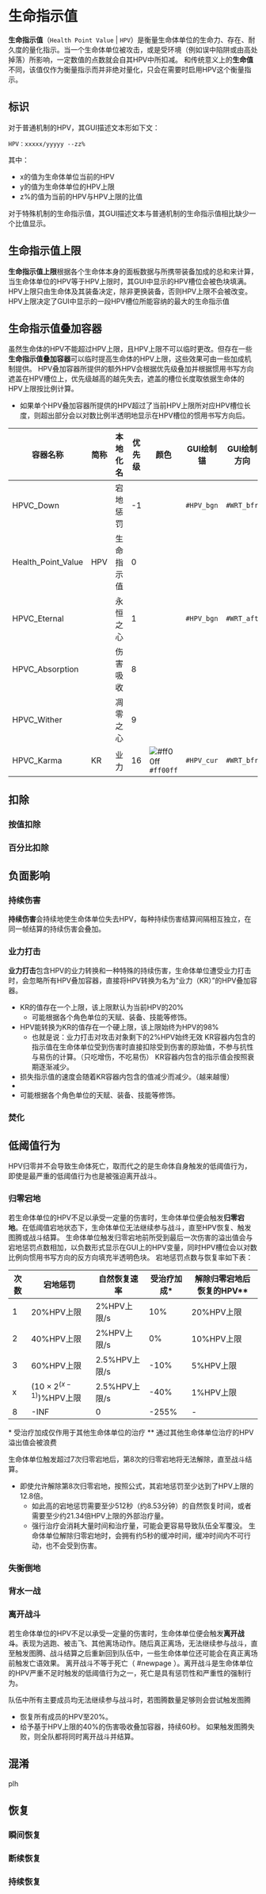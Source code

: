 # 生命指示值

**生命指示值**（`Health Point Value` | `HPV`）是衡量生命体单位的生命力、存在、耐久度的量化指示。当一个生命体单位被攻击，或是受环境（例如误中陷阱或由高处掉落）所影响，一定数值的点数就会自其HPV中所扣减。
和传统意义上的**生命值**不同，该值仅作为衡量指示而并非绝对量化，只会在需要时启用HPV这个衡量指示。

## 标识

对于普通机制的HPV，其GUI描述文本形如下文：

```
HPV：xxxxx/yyyyy --zz%
```
其中：
- x的值为生命体单位当前的HPV
- y的值为生命体单位的HPV上限
- z%的值为当前的HPV与HPV上限的比值

对于特殊机制的生命指示值，其GUI描述文本与普通机制的生命指示值相比缺少一个比值显示。

## 生命指示值上限

**生命指示值上限**根据各个生命体本身的面板数据与所携带装备加成的总和来计算，当生命体单位的HPV等于HPV上限时，其GUI中显示的HPV槽位会被色块填满。
HPV上限只由生命体及其装备决定，除非更换装备，否则HPV上限不会被改变。
HPV上限决定了GUI中显示的一段HPV槽位所能容纳的最大的生命指示值

## 生命指示值叠加容器

虽然生命体的HPV不能超过HPV上限，且HPV上限不可以临时更改。但存在一些**生命指示值叠加容器**可以临时提高生命体的HPV上限，这些效果可由一些加成机制提供。
HPV叠加容器所提供的额外HPV会根据优先级叠加并根据惯用书写方向遮盖在HPV槽位上，优先级越高的越先失去，遮盖的槽位长度取依据生命体的HPV上限按比例计算。
- 如果单个HPV叠加容器所提供的HPV超过了当前HPV上限所对应HPV槽位长度，则超出部分会以对数比例半透明地显示在HPV槽位的惯用书写方向后。


| 容器名称               | 简称  | 本地化名  | 优先级 | 颜色                                                                        | GUI绘制锚     | GUI绘制方向    | 绘制比例 | Obsidian Link |
| ------------------ | --- | ----- | --- | ------------------------------------------------------------------------- | ---------- | ---------- | ---- | ------------- |
| HPVC_Down          |     | 宕地惩罚  | -1  |                                                                           | `#HPV_bgn` | `#WRT_bfr` | 对数   |               |
| Health_Point_Value | HPV | 生命指示值 | 0   |                                                                           |            |            | 线性   |               |
| HPVC_Eternal       |     | 永恒之心  | 1   |                                                                           | `#HPV_bgn` | `#WRT_aft` | 混合   |               |
| HPVC_Absorption    |     | 伤害吸收  | 8   |                                                                           |            |            | 混合   |               |
| HPVC_Wither        |     | 凋零之心  | 9   |                                                                           |            |            | 混合   |               |
| HPVC_Karma         | KR  | 业力    | 16  | ![#ff00ff](https://via.placeholder.com/12/ff00ff/000000?text=+) `#ff00ff` | `#HPV_cur` | `#WRT_bfr` | 线性   |               |


## 扣除

### 按值扣除

### 百分比扣除


## 负面影响

### 持续伤害
**持续伤害**会持续地使生命体单位失去HPV，每种持续伤害结算间隔相互独立，在同一帧结算的持续伤害会叠加。
### 业力打击
**业力打击**包含HPV的业力转换和一种特殊的持续伤害，生命体单位遭受业力打击时，会忽略所有HPV叠加容器，直接将HPV转换为名为“业力（KR）”的HPV叠加容器。
- KR的值存在一个上限，该上限默认为当前HPV的20%
	- 可能根据各个角色单位的天赋、装备、技能等修饰。
- HPV能转换为KR的值存在一个硬上限，该上限始终为HPV的98%
	- 也就是说：业力打击对攻击对象剩下的2%HPV始终无效
KR容器内包含的指示值在生命体单位受到伤害时直接扣除受到伤害的原始值，不参与抗性与易伤的计算。（只吃增伤，不吃易伤）
KR容器内包含的指示值会按照衰期逐渐减少。
- 损失指示值的速度会随着KR容器内包含的值减少而减少。（越来越慢）
- 
- 可能根据各个角色单位的天赋、装备、技能等修饰。
### 焚化


## 低阈值行为

HPV归零并不会导致生命体死亡，取而代之的是生命体自身触发的低阈值行为，即使是最严重的低阈值行为也是被强迫离开战斗。
### 归零宕地
若生命体单位的HPV不足以承受一定量的伤害时，生命体单位便会触发**归零宕地**。在低阈值宕地状态下，生命体单位无法继续参与战斗，直至HPV恢复、触发图腾或战斗结算。
生命体单位触发归零宕地前所受到最后一次伤害的溢出值会与宕地惩罚点数相加，以负数形式显示在GUI上的HPV变量，同时HPV槽位会以对数比例向惯用书写方向的反方向填充半透明色块。
宕地惩罚点数与恢复率如下表：

| 次数  | 宕地惩罚                                              | 自然恢复速率      | 受治疗加成\* | 解除归零宕地后恢复的HPV\*\* |
| --- | ------------------------------------------------- | ----------- | ------- | ----------------- |
| 1   | 20%HPV上限                                          | 2%HPV上限/s   | 10%     | 20%HPV上限          |
| 2   | 40%HPV上限                                          | 2%HPV上限/s   | 0%      | 10%HPV上限          |
| 3   | 60%HPV上限                                          | 2.5%HPV上限/s | -10%    | 5%HPV上限           |
| x   | $\left(10\times2^{\left(x-1\right)}\right)$%HPV上限 | 2.5%HPV上限/s | -40%    | 1%HPV上限           |
| 8   | -INF                                              | 0           | -255%   | -                 |
\* 受治疗加成仅作用于其他生命体单位的治疗
\*\* 通过其他生命体单位治疗的HPV溢出值会被浪费

生命体单位触发超过7次归零宕地后，第8次的归零宕地将无法解除，直至战斗结算。
- 即使允许解除第8次归零宕地，按照公式，其宕地惩罚至少达到了HPV上限的12.8倍。
	- 如此高的宕地惩罚需要至少512秒（约8.53分钟）的自然恢复时间，或者需要至少约21.34倍HPV上限的外部治疗量。
	- 强行治疗会消耗大量时间和治疗量，可能会更容易导致队伍全军覆没。
生命体单位解除归零宕地时，会拥有约5秒的缓冲时间，缓冲时间内不可行动，也不会受到伤害。

### 失衡倒地

### 背水一战

### 离开战斗
若生命体单位的HPV不足以承受一定量的伤害时，生命体单位便会触发**离开战斗**。表现为逃跑、被击飞、其他离场动作。随后真正离场，无法继续参与战斗，直至触发图腾、战斗结算之后重新回到队伍中，一些生命体单位还可能会在真正离场前触发亡语效果。
离开战斗不等于死亡（ #newpage ）。离开战斗是生命体单位的HPV严重不足时触发的低阈值行为之一，死亡是具有惩罚性和严重性的强制行为。

队伍中所有主要成员均无法继续参与战斗时，若图腾数量足够则会尝试触发图腾
- 恢复所有成员的HPV至20%。
- 给予基于HPV上限的40%的伤害吸收叠加容器，持续60秒。
如果触发图腾失败，则全队都将同时离开战斗并结算。

## 混淆

plh

## 恢复

### 瞬间恢复

### 断续恢复

### 持续恢复

